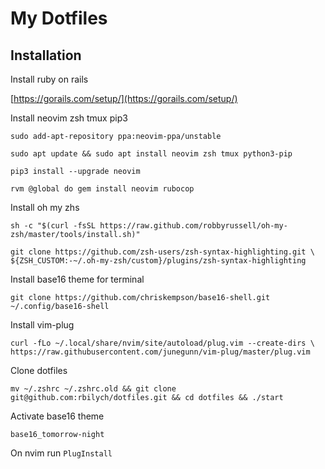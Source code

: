 # My Dotfiles

## Installation

Install ruby on rails

[https://gorails.com/setup/](https://gorails.com/setup/)

Install neovim zsh tmux pip3

`sudo add-apt-repository ppa:neovim-ppa/unstable`

`sudo apt update && sudo apt install neovim zsh tmux python3-pip`

`pip3 install --upgrade neovim`

`rvm @global do gem install neovim rubocop`

Install oh my zhs

`sh -c "$(curl -fsSL https://raw.github.com/robbyrussell/oh-my-zsh/master/tools/install.sh)"`

`git clone https://github.com/zsh-users/zsh-syntax-highlighting.git \
    ${ZSH_CUSTOM:-~/.oh-my-zsh/custom}/plugins/zsh-syntax-highlighting`

Install base16 theme for terminal

`git clone https://github.com/chriskempson/base16-shell.git ~/.config/base16-shell`

Install vim-plug

`curl -fLo ~/.local/share/nvim/site/autoload/plug.vim --create-dirs \
    https://raw.githubusercontent.com/junegunn/vim-plug/master/plug.vim`

Clone dotfiles

`mv ~/.zshrc ~/.zshrc.old && git clone git@github.com:rbilych/dotfiles.git && cd dotfiles && ./start`

Activate base16 theme

`base16_tomorrow-night`

On nvim run `PlugInstall`
